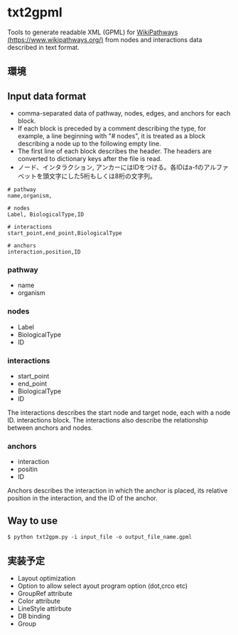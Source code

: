 # txt2gpml
Tools to generate readable XML (GPML) for [WikiPathways (https://www.wikipathways.org/)](https://www.wikipathways.org/) from nodes and interactions data described in text format.

## 環境


## Input data format

- comma-separated data of pathway, nodes, edges, and anchors for each block.
- If each block is preceded by a comment describing the type, for example, a line beginning with "# nodes", it is treated as a block describing a node up to the following empty line.
- The first line of each block describes the header. The headers are converted to dictionary keys after the file is read.
- ノード、インタラクション, アンカーにはIDをつける。各IDはa-fのアルファベットを頭文字にした5桁もしくは8桁の文字列。

```
# pathway
name,organism, 

# nodes
Label, BiologicalType,ID

# interactions
start_point,end_point,BiologicalType

# anchors
interaction,position,ID
```

### pathway
- name
- organism

### nodes
- Label
- BiologicalType
- ID

### interactions
- start_point
- end_point
- BiologicalType
- ID

The interactions describes the start node and target node, each with a node ID.
interactions block. The interactions also describe the relationship between anchors and nodes.

### anchors
- interaction
- positin
- ID

Anchors describes the interaction in which the anchor is placed, its relative position in the interaction, and the ID of the anchor.

## Way to use

```
$ python txt2gpm.py -i input_file -o output_file_name.gpml
```

## 実装予定
- Layout optimization
- Option to allow select ayout program option (dot,crco etc)
- GroupRef attribute
- Color attribute
- LineStyle attirbute
- DB binding
- Group 







